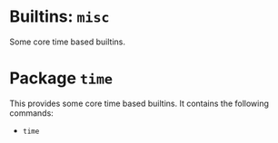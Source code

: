 # Builtins: `misc`

Some core time based builtins.

# Package `time`

This provides some core time based builtins. It contains the following commands:

* `time`
